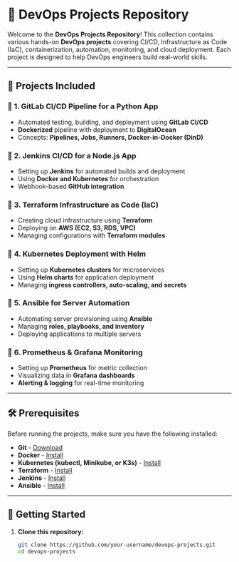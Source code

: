 # 🚀 DevOps Projects Repository  

Welcome to the **DevOps Projects Repository**! This collection contains various hands-on **DevOps projects** covering CI/CD, Infrastructure as Code (IaC), containerization, automation, monitoring, and cloud deployment. Each project is designed to help DevOps engineers build real-world skills.

---

## 📌 **Projects Included**
### 🔹 **1. GitLab CI/CD Pipeline for a Python App**
   - Automated testing, building, and deployment using **GitLab CI/CD**
   - **Dockerized** pipeline with deployment to **DigitalOcean**
   - Concepts: **Pipelines, Jobs, Runners, Docker-in-Docker (DinD)**

### 🔹 **2. Jenkins CI/CD for a Node.js App**
   - Setting up **Jenkins** for automated builds and deployment
   - Using **Docker and Kubernetes** for orchestration
   - Webhook-based **GitHub integration**

### 🔹 **3. Terraform Infrastructure as Code (IaC)**
   - Creating cloud infrastructure using **Terraform**
   - Deploying on **AWS (EC2, S3, RDS, VPC)**
   - Managing configurations with **Terraform modules**

### 🔹 **4. Kubernetes Deployment with Helm**
   - Setting up **Kubernetes clusters** for microservices
   - Using **Helm charts** for application deployment
   - Managing **ingress controllers, auto-scaling, and secrets**

### 🔹 **5. Ansible for Server Automation**
   - Automating server provisioning using **Ansible**
   - Managing **roles, playbooks, and inventory**
   - Deploying applications to multiple servers

### 🔹 **6. Prometheus & Grafana Monitoring**
   - Setting up **Prometheus** for metric collection
   - Visualizing data in **Grafana dashboards**
   - **Alerting & logging** for real-time monitoring

---

## 🛠 **Prerequisites**
Before running the projects, make sure you have the following installed:

- **Git** - [Download](https://git-scm.com/downloads)
- **Docker** - [Install](https://docs.docker.com/get-docker/)
- **Kubernetes (kubectl, Minikube, or K3s)** - [Install](https://kubernetes.io/docs/tasks/tools/)
- **Terraform** - [Install](https://developer.hashicorp.com/terraform/downloads)
- **Jenkins** - [Install](https://www.jenkins.io/download/)
- **Ansible** - [Install](https://docs.ansible.com/ansible/latest/installation_guide/intro_installation.html)

---
## 🚀 **Getting Started**
1. **Clone this repository:**
   ```sh
   git clone https://github.com/your-username/devops-projects.git
   cd devops-projects
